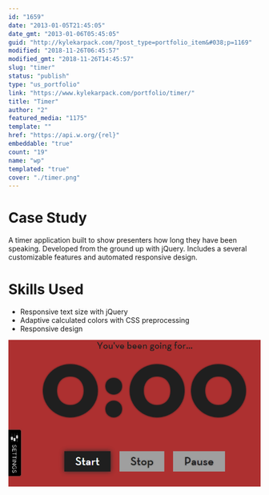 ```yaml
---
id: "1659"
date: "2013-01-05T21:45:05"
date_gmt: "2013-01-06T05:45:05"
guid: "http://kylekarpack.com/?post_type=portfolio_item&#038;p=1169"
modified: "2018-11-26T06:45:57"
modified_gmt: "2018-11-26T14:45:57"
slug: "timer"
status: "publish"
type: "us_portfolio"
link: "https://www.kylekarpack.com/portfolio/timer/"
title: "Timer"
author: "2"
featured_media: "1175"
template: ""
href: "https://api.w.org/{rel}"
embeddable: "true"
count: "19"
name: "wp"
templated: "true"
cover: "./timer.png"
---
```

# Case Study

A timer application built to show presenters how long they have been speaking. Developed from the ground up with jQuery. Includes a several customizable features and automated responsive design.

# Skills Used

- Responsive text size with jQuery
- Adaptive calculated colors with CSS preprocessing
- Responsive design

![](./timer.png)
